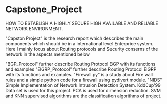 # Capstone_Project
HOW TO ESTABLISH A HIGHLY SECURE HIGH AVAILABLE AND RELIABLE NETWORK ENVIRONMENT.

"Capston Project"  is the research report which describes the main components which should be in a international level Enterprice system.
Here I mainly focus about Routing protocols and Security conserns of the network in the aspects mentioned below

"BGP_Protocol"  further describe Routing Protocol BGP with its functions and examples
"EIGRP_Protocol" further describe Routing Protocol EIGRP with its functions and examples.
"Firewall.py" is a study about Fire wall rules and a simple python code for a firewall using pydivert module. 
"NIDS" Simple Implementation of Network Intrusion Detection System. KddCup'99 Data set is used for this project. PCA is used for dimension reduction. SVM and KNN supervised algorithms are the classification algorithms of project. 
